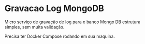 # Gravacao Log MongoDB
Micro serviço de gravação de log para o banco Mongo DB estrutura simples, sem muita validação.


Precisa ter Docker Compose rodando em sua maquina.
